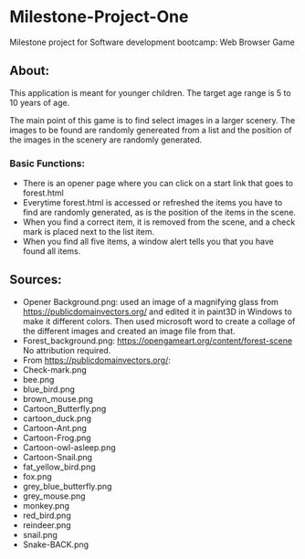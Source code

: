 # Milestone-Project-One

Milestone project for Software development bootcamp: Web Browser Game

## About:

This application is meant for younger children. The target age range is 5 to 10 years of age. 

The main point of this game is to find select images in a larger scenery. The images to be found are randomly genereated from a list and the position of the images in the scenery are randomly generated.

### Basic Functions:

- There is an opener page where you can click on a start link that goes to forest.html
- Everytime forest.html is accessed or refreshed the items you have to find are randomly generated, as is the position of the items in the scene. 
- When you find a correct item, it is removed from the scene, and a check mark is placed next to the list item.
- When you find all five items, a window alert tells you that you have found all items.


## Sources:
- Opener Background.png: used an image of a magnifying glass from https://publicdomainvectors.org/ and edited it in paint3D in Windows to make it different colors. Then used microsoft word to create a collage of the different images and created an image file from that.
- Forest_background.png: https://opengameart.org/content/forest-scene No attribution required. 
- From https://publicdomainvectors.org/:
 - Check-mark.png
 - bee.png
 - blue_bird.png
 - brown_mouse.png
 - Cartoon_Butterfly.png
 - cartoon_duck.png
 - Cartoon-Ant.png
 - Cartoon-Frog.png
 - Cartoon-owl-asleep.png
 - Cartoon-Snail.png
 - fat_yellow_bird.png
 - fox.png
 - grey_blue_butterfly.png
 - grey_mouse.png
 - monkey.png
 - red_bird.png
 - reindeer.png
 - snail.png
 - Snake-BACK.png


    
    